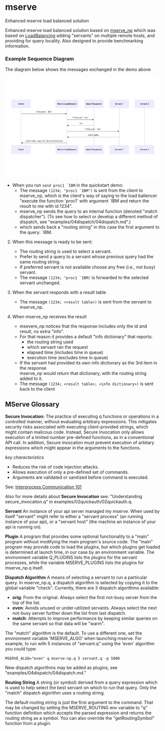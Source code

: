 # mserve
Enhanced mserve load balanced solution

Enhanced mserve load balanced solution based on [mserve\_np](https://github.com/nperrem/mserve) which was based on [LoadBalancing](https://code.kx.com/trac/wiki/Cookbook/LoadBalancing) adding "servants" on multiple remote hosts, and providing for query locality. Also designed to provide benchmarking information.

### Example Sequence Diagram

The diagram below shows the messages exchanged in the demo above

![Sequence Diagram](img/sequencediagram.png)

* When you run ``send proc1 `IBM`` in the quickstart demo:
    * The message ``(1234; "proc1 `IBM")`` is sent from the client to mserve\_np, which is the client's way of saying to the load ballencer "execute the function 'proc1' with argument `IBM and return the result to me with id 1234".
    * mserve\_np sends the query to an internal function (denoted "match dispatcher"). (To see how to select or develop a different method of dispatch, see "examples/04dispatch/04dispatch.md".)
    * which sends back a "routing string" in this case the first argument to the query: `IBM.   

2. When this message is ready to be sent:
    * The routing string is used to select a servant.
    * Prefer to send a query to a servant whose previous query had the same routing string.
    * If preferred servant is not available choose any free (i.e., not busy) servant.
    * The message ``(1234; "proc1 `IBM)`` is forwarded to the selected servant unchanged.

3. When the servant responds with a result table
    * The message ``(1234; <result table>)`` is sent from the servant to mserve\_np.

4. When mserve\_np receives the result
    * msevere\_np notices that the response includes only the id and result, no extra "info".
    * For that reason it provides a default "info dictionary" that reports: 
       * the routing string used
       * which servant ran the request
       * elapsed time (includes time in queue)
       * execution time (excludes time in queue)
    * If the servant had provided its own info dictionary as the 3rd item in the response  
      mserve_np would return that dictionary, with the routing string added to it.
    * The message ``(1234; <result table>; <info dictionary>)`` is sent back to the client

## MServe Glossary  

**Secure Invocation:** The practice of executing q functions or operations in a controlled manner, 
without evaluating arbitrary expressions. This mitigates security risks associated with executing 
client-provided strings, which might contain malicous code. Instead, Secure Invocation only allows 
execution of a limited number pre-defined functions, as in a conventional API call. In addition,
Secure invocation must prevent execution of arbitary expressions which might appear in the
arguments to the functions.

_key characteristics_
- Reduces the risk of code injection attacks.
- Allows execution of only a pre-defined set of commands.
- Arguments are validated or sanitized before command is executed.

See: [Interprocess Communication 101](https://code.kx.com/q4m3/1_Q_Shock_and_Awe/#119-interprocess-communication-101)  

Also for more details about **Secure Invocation** see: "Understanding secure\_invocation.q" in examples/02quickauth/02quickauth.q.

**Servant** An instance of your api server managed my mserve. When used by itself "servant" might refer to either
a "servant process" (an running instance of your api), or a "servant host" (the machine an instance of your api is running on).

**Plugin** A program that provides some optional functionality to a "main" program without modifying the main program's source code.
The "main" program may provide code to load the plugins, but which plugins get loaded is determined at launch time,
in our case by an environment variable. The environment variable Q\_PLUGINS lists the plugins for the servant processes,
while the variable MSERVE\_PLUGINS lists the plugins for mserve\_np.q itself.
 
**Dispatch Algorithm** A means of selecting a servant to run a particular query. In mserve\_np.q, a dispatch algorithm
is selected by copying it to the global variable "check". Currently, there are 3 dispatch algorithms available:
- **orig**: From the original. Always select the first not-busy server from the top of the list.
- **even**: Avoids unused or under-utilized servants. Always select the next not-busy server further down the list from last dispatch. 
- **match**: Attempts to improve performance by keeping similar queries on the same servant so that data will be "warm".

The "match" algorithm is the default.
To use a different one, set the environment variable 'MSERVE\_ALGO' when launching mserve.
For example, to run with 5 instances of "servant.q" using the 'even' algorithm you could type:

```
MSERVE_ALGO="even" q mserve-np.q 5 servant.q -p 5000
```

New dispatch algorithms may be added as plugins, see "examples/04dispatch/04dispatch.md."
   
**Routing String** A string (or symbol) derived from a query expression which is used to help select the best servant 
on which to run that query. Only the "match" dispatch algorithm uses a routing string.

The default routing string is just the first argument to the command. That may be changed by setting the MSERVE_ROUTING 
env variable to "q" function definition which accepts the parsed expression and returns the routing string as a symbol.
You can also override the "getRoutingSymbol" function from a plugin. 



